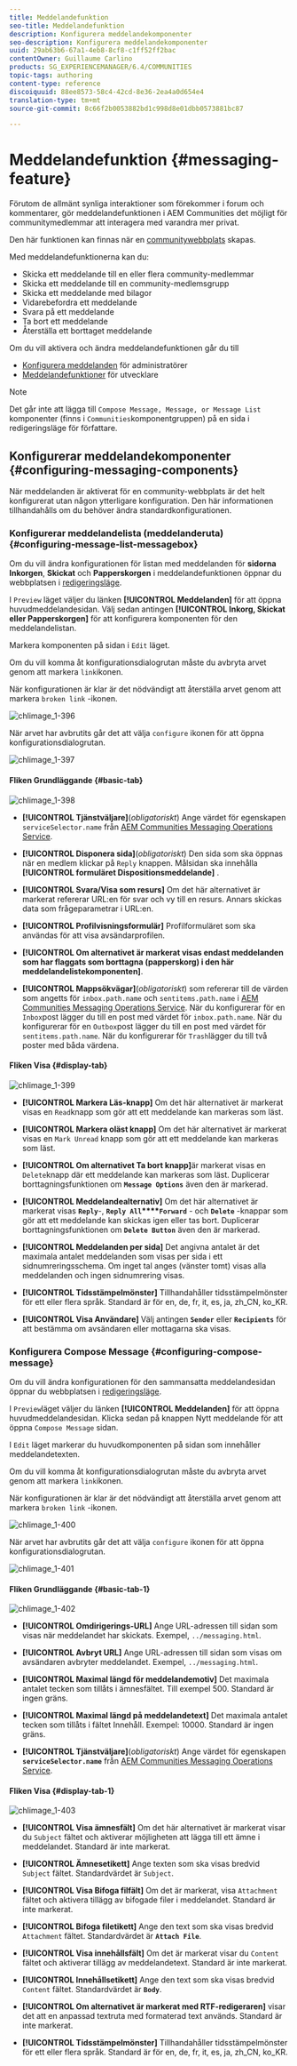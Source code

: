 ```yaml
---
title: Meddelandefunktion
seo-title: Meddelandefunktion
description: Konfigurera meddelandekomponenter
seo-description: Konfigurera meddelandekomponenter
uuid: 29ab63b6-67a1-4eb8-8cf8-c1ff52ff2bac
contentOwner: Guillaume Carlino
products: SG_EXPERIENCEMANAGER/6.4/COMMUNITIES
topic-tags: authoring
content-type: reference
discoiquuid: 88ee8573-58c4-42cd-8e36-2ea4a0d654e4
translation-type: tm+mt
source-git-commit: 8c66f2b0053882bd1c998d8e01dbb0573881bc87

---
```



# Meddelandefunktion {#messaging-feature}

Förutom de allmänt synliga interaktioner som förekommer i forum och kommentarer, gör meddelandefunktionen i AEM Communities det möjligt för communitymedlemmar att interagera med varandra mer privat.

Den här funktionen kan finnas när en [communitywebbplats](overview.md#communitiessites) skapas.

Med meddelandefunktionerna kan du:

* Skicka ett meddelande till en eller flera community-medlemmar
* Skicka ett meddelande till en community-medlemsgrupp
* Skicka ett meddelande med bilagor
* Vidarebefordra ett meddelande
* Svara på ett meddelande
* Ta bort ett meddelande
* Återställa ett borttaget meddelande

Om du vill aktivera och ändra meddelandefunktionen går du till

* [Konfigurera meddelanden](messaging.md) för administratörer
* [Meddelandefunktioner](essentials-messaging.md) för utvecklare

>[!NOTE]
>
>Det går inte att lägga till `Compose Message, Message, or Message List` komponenter (finns i `Communities`komponentgruppen) på en sida i redigeringsläge för författare.

## Konfigurerar meddelandekomponenter {#configuring-messaging-components}

När meddelanden är aktiverat för en community-webbplats är det helt konfigurerat utan någon ytterligare konfiguration. Den här informationen tillhandahålls om du behöver ändra standardkonfigurationen.

### Konfigurerar meddelandelista (meddelanderuta) {#configuring-message-list-messagebox}

Om du vill ändra konfigurationen för listan med meddelanden för **sidorna Inkorgen**, **Skickat** och **Papperskorgen** i meddelandefunktionen öppnar du webbplatsen i [redigeringsläge](sites-console.md#authoring-site-content).

I `Preview` läget väljer du länken **[!UICONTROL Meddelanden]** för att öppna huvudmeddelandesidan. Välj sedan antingen **[!UICONTROL Inkorg, Skickat eller Papperskorgen]** för att konfigurera komponenten för den meddelandelistan.

Markera komponenten på sidan i `Edit` läget.

Om du vill komma åt konfigurationsdialogrutan måste du avbryta arvet genom att markera `link`ikonen.

När konfigurationen är klar är det nödvändigt att återställa arvet genom att markera `broken link` -ikonen.

![chlimage_1-396](assets/chlimage_1-396.png)

När arvet har avbrutits går det att välja `configure` ikonen för att öppna konfigurationsdialogrutan.

![chlimage_1-397](assets/chlimage_1-397.png)

#### Fliken Grundläggande {#basic-tab}

![chlimage_1-398](assets/chlimage_1-398.png)

* **[!UICONTROL Tjänstväljare]**(*obligatoriskt*) Ange värdet för egenskapen `serviceSelector.name` från [AEM Communities Messaging Operations Service](messaging.md#messaging-operations-service).

* **[!UICONTROL Disponera sida]**(*obligatoriskt*) Den sida som ska öppnas när en medlem klickar på `Reply` knappen. Målsidan ska innehålla **[!UICONTROL formuläret Dispositionsmeddelande]** .

* **[!UICONTROL Svara/Visa som resurs]** Om det här alternativet är markerat refererar URL:en för svar och vy till en resurs. Annars skickas data som frågeparametrar i URL:en.

* **[!UICONTROL Profilvisningsformulär]** Profilformuläret som ska användas för att visa avsändarprofilen.

* **[!UICONTROL Om alternativet är markerat visas endast meddelanden som har flaggats som borttagna (papperskorg) i den här meddelandelistekomponenten]**.

* **[!UICONTROL Mappsökvägar]**(*obligatoriskt*) som refererar till de värden som angetts för `inbox.path.name` och `sentitems.path.name` i [AEM Communities Messaging Operations Service](messaging.md#messaging-operations-service). När du konfigurerar för en `Inbox`post lägger du till en post med värdet för `inbox.path.name`. När du konfigurerar för en `Outbox`post lägger du till en post med värdet för `sentitems.path.name`. När du konfigurerar för `Trash`lägger du till två poster med båda värdena.

#### Fliken Visa {#display-tab}

![chlimage_1-399](assets/chlimage_1-399.png)

* **[!UICONTROL Markera Läs-knapp]** Om det här alternativet är markerat visas en `Read`knapp som gör att ett meddelande kan markeras som läst.

* **[!UICONTROL Markera oläst knapp]** Om det här alternativet är markerat visas en `Mark Unread` knapp som gör att ett meddelande kan markeras som läst.

* **[!UICONTROL Om alternativet Ta bort knapp]**&#x200B;är markerat visas en `Delete`knapp där ett meddelande kan markeras som läst. Duplicerar borttagningsfunktionen om **`Message Options`** även den är markerad.

* **[!UICONTROL Meddelandealternativ]** Om det här alternativet är markerat visas **`Reply`**-, **`Reply All`****`Forward`** - och **`Delete`** -knappar som gör att ett meddelande kan skickas igen eller tas bort. Duplicerar borttagningsfunktionen om **`Delete Button`** även den är markerad.

* **[!UICONTROL Meddelanden per sida]** Det angivna antalet är det maximala antalet meddelanden som visas per sida i ett sidnumreringsschema. Om inget tal anges (vänster tomt) visas alla meddelanden och ingen sidnumrering visas.

* **[!UICONTROL Tidsstämpelmönster]** Tillhandahåller tidsstämpelmönster för ett eller flera språk. Standard är för en, de, fr, it, es, ja, zh_CN, ko_KR.

* **[!UICONTROL Visa Användare]** Välj antingen **`Sender`** eller **`Recipients`** för att bestämma om avsändaren eller mottagarna ska visas.

### Konfigurera Compose Message {#configuring-compose-message}

Om du vill ändra konfigurationen för den sammansatta meddelandesidan öppnar du webbplatsen i [redigeringsläge](sites-console.md#authoring-site-content).

I `Preview`läget väljer du länken **[!UICONTROL Meddelanden]** för att öppna huvudmeddelandesidan. Klicka sedan på knappen Nytt meddelande för att öppna `Compose Message` sidan.

I `Edit` läget markerar du huvudkomponenten på sidan som innehåller meddelandetexten.

Om du vill komma åt konfigurationsdialogrutan måste du avbryta arvet genom att markera `link`ikonen.

När konfigurationen är klar är det nödvändigt att återställa arvet genom att markera `broken link` -ikonen.

![chlimage_1-400](assets/chlimage_1-400.png)

När arvet har avbrutits går det att välja `configure` ikonen för att öppna konfigurationsdialogrutan.

![chlimage_1-401](assets/chlimage_1-401.png)

#### Fliken Grundläggande {#basic-tab-1}

![chlimage_1-402](assets/chlimage_1-402.png)

* **[!UICONTROL Omdirigerings-URL]** Ange URL-adressen till sidan som visas när meddelandet har skickats. Exempel, `../messaging.html`.

* **[!UICONTROL Avbryt URL]** Ange URL-adressen till sidan som visas om avsändaren avbryter meddelandet. Exempel, `../messaging.html`.

* **[!UICONTROL Maximal längd för meddelandemotiv]** Det maximala antalet tecken som tillåts i ämnesfältet. Till exempel 500. Standard är ingen gräns.

* **[!UICONTROL Maximal längd på meddelandetext]** Det maximala antalet tecken som tillåts i fältet Innehåll. Exempel: 10000. Standard är ingen gräns.

* **[!UICONTROL Tjänstväljare]**(*obligatoriskt*) Ange värdet för egenskapen **`serviceSelector.name`** från [AEM Communities Messaging Operations Service](messaging.md#messaging-operations-service).

#### Fliken Visa {#display-tab-1}

![chlimage_1-403](assets/chlimage_1-403.png)

* **[!UICONTROL Visa ämnesfält]** Om det här alternativet är markerat visar du `Subject` fältet och aktiverar möjligheten att lägga till ett ämne i meddelandet. Standard är inte markerat.

* **[!UICONTROL Ämnesetikett]** Ange texten som ska visas bredvid `Subject` fältet. Standardvärdet är `Subject`.

* **[!UICONTROL Visa Bifoga filfält]** Om det är markerat, visa `Attachment` fältet och aktivera tillägg av bifogade filer i meddelandet. Standard är inte markerat.

* **[!UICONTROL Bifoga filetikett]** Ange den text som ska visas bredvid `Attachment` fältet. Standardvärdet är **`Attach File`**.

* **[!UICONTROL Visa innehållsfält]** Om det är markerat visar du `Content` fältet och aktiverar tillägg av meddelandetext. Standard är inte markerat.

* **[!UICONTROL Innehållsetikett]** Ange den text som ska visas bredvid `Content` fältet. Standardvärdet är **`Body`**.

* **[!UICONTROL Om alternativet är markerat med RTF-redigeraren]** visar det att en anpassad textruta med formaterad text används. Standard är inte markerat.

* **[!UICONTROL Tidsstämpelmönster]** Tillhandahåller tidsstämpelmönster för ett eller flera språk. Standard är för en, de, fr, it, es, ja, zh_CN, ko_KR.

